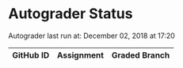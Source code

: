 # Autograder Status
Autograder last run at: December 02, 2018 at 17:20

| GitHub ID | Assignment | Graded Branch |
|-----------|------------|---------------|
